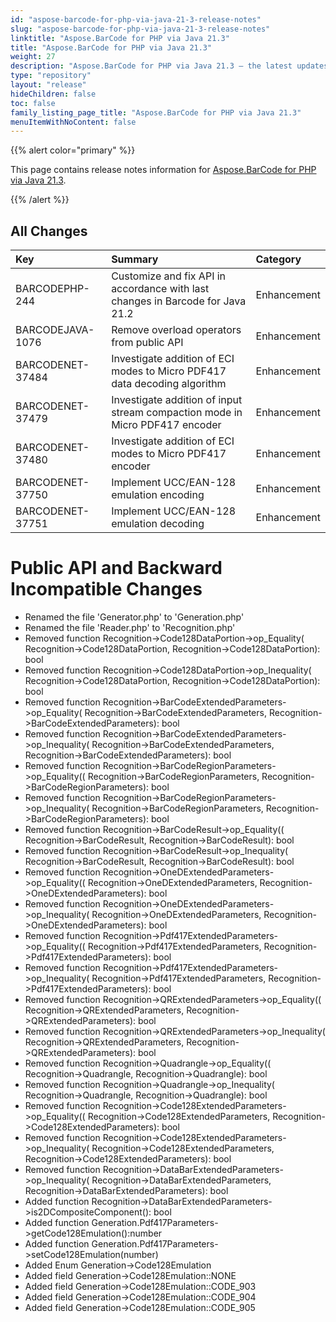 ```yaml
---
id: "aspose-barcode-for-php-via-java-21-3-release-notes"
slug: "aspose-barcode-for-php-via-java-21-3-release-notes"
linktitle: "Aspose.BarCode for PHP via Java 21.3"
title: "Aspose.BarCode for PHP via Java 21.3"
weight: 27
description: "Aspose.BarCode for PHP via Java 21.3 – the latest updates and fixes."
type: "repository"
layout: "release"
hideChildren: false
toc: false
family_listing_page_title: "Aspose.BarCode for PHP via Java 21.3"
menuItemWithNoContent: false
---
```


{{% alert color="primary" %}}

This page contains release notes information for [Aspose.BarCode for PHP via Java 21.3](https://releases.aspose.com/barcode/php/new-releases/aspose.barcode-for-php-via-java-21.3/).

{{% /alert %}}
## **All Changes**

|**Key**|**Summary**|**Category**|
| :- | :- | :- |
|BARCODEPHP-244 | Customize and fix API in accordance with last changes in Barcode for Java 21.2|Enhancement|
|BARCODEJAVA-1076 | Remove overload operators from public API|Enhancement|
|BARCODENET-37484|Investigate addition of ECI modes to Micro PDF417 data decoding algorithm|Enhancement|
|BARCODENET-37479|Investigate addition of input stream compaction mode in Micro PDF417 encoder|Enhancement|
|BARCODENET-37480|Investigate addition of ECI modes to Micro PDF417 encoder|Enhancement|
|BARCODENET-37750|Implement UCC/EAN-128 emulation encoding|Enhancement|
|BARCODENET-37751|Implement UCC/EAN-128 emulation decoding|Enhancement|

# **Public API and Backward Incompatible Changes**
- Renamed the file 'Generator.php' to 'Generation.php'
- Renamed the file 'Reader.php' to 'Recognition.php'
- Removed function Recognition->Code128DataPortion->op_Equality( Recognition->Code128DataPortion, Recognition->Code128DataPortion): bool
- Removed function Recognition->Code128DataPortion->op_Inequality( Recognition->Code128DataPortion, Recognition->Code128DataPortion): bool
- Removed function Recognition->BarCodeExtendedParameters->op_Equality( Recognition->BarCodeExtendedParameters, Recognition->BarCodeExtendedParameters): bool
- Removed function Recognition->BarCodeExtendedParameters->op_Inequality( Recognition->BarCodeExtendedParameters, Recognition->BarCodeExtendedParameters): bool
- Removed function Recognition->BarCodeRegionParameters->op_Equality(( Recognition->BarCodeRegionParameters, Recognition->BarCodeRegionParameters): bool
- Removed function Recognition->BarCodeRegionParameters->op_Inequality( Recognition->BarCodeRegionParameters, Recognition->BarCodeRegionParameters): bool
- Removed function Recognition->BarCodeResult->op_Equality(( Recognition->BarCodeResult, Recognition->BarCodeResult): bool
- Removed function Recognition->BarCodeResult->op_Inequality( Recognition->BarCodeResult, Recognition->BarCodeResult): bool
- Removed function Recognition->OneDExtendedParameters->op_Equality(( Recognition->OneDExtendedParameters, Recognition->OneDExtendedParameters): bool
- Removed function Recognition->OneDExtendedParameters->op_Inequality( Recognition->OneDExtendedParameters, Recognition->OneDExtendedParameters): bool
- Removed function Recognition->Pdf417ExtendedParameters->op_Equality(( Recognition->Pdf417ExtendedParameters, Recognition->Pdf417ExtendedParameters): bool
- Removed function Recognition->Pdf417ExtendedParameters->op_Inequality( Recognition->Pdf417ExtendedParameters, Recognition->Pdf417ExtendedParameters): bool
- Removed function Recognition->QRExtendedParameters->op_Equality(( Recognition->QRExtendedParameters, Recognition->QRExtendedParameters): bool
- Removed function Recognition->QRExtendedParameters->op_Inequality( Recognition->QRExtendedParameters, Recognition->QRExtendedParameters): bool
- Removed function Recognition->Quadrangle->op_Equality(( Recognition->Quadrangle, Recognition->Quadrangle): bool
- Removed function Recognition->Quadrangle->op_Inequality( Recognition->Quadrangle, Recognition->Quadrangle): bool
- Removed function Recognition->Code128ExtendedParameters->op_Equality(( Recognition->Code128ExtendedParameters, Recognition->Code128ExtendedParameters): bool
- Removed function Recognition->Code128ExtendedParameters->op_Inequality( Recognition->Code128ExtendedParameters, Recognition->Code128ExtendedParameters): bool
- Removed function Recognition->DataBarExtendedParameters->op_Inequality( Recognition->DataBarExtendedParameters, Recognition->DataBarExtendedParameters): bool
- Added function Recognition->DataBarExtendedParameters->is2DCompositeComponent(): bool
- Added function Generation.Pdf417Parameters->getCode128Emulation():number
- Added function Generation.Pdf417Parameters->setCode128Emulation(number)
- Added Enum Generation->Code128Emulation
- Added field Generation->Code128Emulation::NONE
- Added field Generation->Code128Emulation::CODE_903
- Added field Generation->Code128Emulation::CODE_904
- Added field Generation->Code128Emulation::CODE_905
